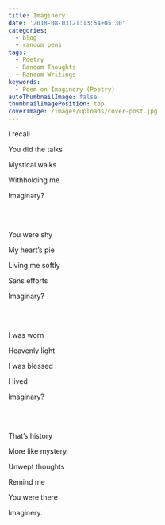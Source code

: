 ```yaml
---
title: Imaginery
date: '2018-08-03T21:13:54+05:30'
categories:
  - blog
  - random pens
tags:
  - Poetry
  - Random Thoughts
  - Random Writings
keywords:
  - Poem on Imaginery (Poetry)
autoThumbnailImage: false
thumbnailImagePosition: top
coverImage: /images/uploads/cover-post.jpg
---
```

I recall

You did the talks

Mystical walks

Withholding me

Imaginary?

<br><br>

You were shy

My heart’s pie

Living me softly

Sans efforts

Imaginary?

<br><br>

I was worn

Heavenly light

I was blessed

I lived

Imaginary?

<br><br>

That’s history

More like mystery

Unwept thoughts

Remind me

You were there

Imaginery.
